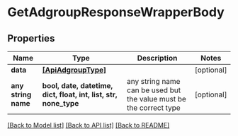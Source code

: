 # GetAdgroupResponseWrapperBody


## Properties
Name | Type | Description | Notes
------------ | ------------- | ------------- | -------------
**data** | [**[ApiAdgroupType]**](ApiAdgroupType.md) |  | [optional] 
**any string name** | **bool, date, datetime, dict, float, int, list, str, none_type** | any string name can be used but the value must be the correct type | [optional]

[[Back to Model list]](../README.md#documentation-for-models) [[Back to API list]](../README.md#documentation-for-api-endpoints) [[Back to README]](../README.md)



